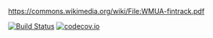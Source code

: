 https://commons.wikimedia.org/wiki/File:WMUA-fintrack.pdf

[![Build Status](https://travis-ci.org/intracer/scalawiki.svg?branch=master)](https://travis-ci.org/intracer/scalawiki?branch=master)
[![codecov.io](http://codecov.io/github/intracer/scalawiki/coverage.svg?branch=master)](http://codecov.io/github/intracer/scalawiki?branch=master)
